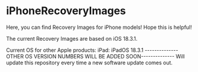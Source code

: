 # iPhoneRecoveryImages
Here, you can find Recovery Images for iPhone models!
Hope this is helpful!

The current Recovery Images are based on iOS 18.3.1.

Current OS for other Apple products:
iPad: iPadOS 18.3.1
--------------OTHER OS VERSION NUMBERS WILL BE ADDED SOON--------------
Will update this repository every time a new software update comes out.

